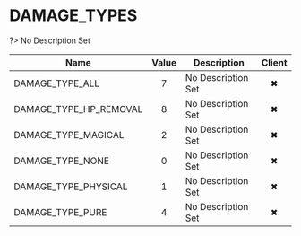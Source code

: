 # DAMAGE_TYPES
?> No Description Set

Name|Value|Description|Client
--|:--:|--|:--:
DAMAGE_TYPE_ALL|7|No Description Set|✖
DAMAGE_TYPE_HP_REMOVAL|8|No Description Set|✖
DAMAGE_TYPE_MAGICAL|2|No Description Set|✖
DAMAGE_TYPE_NONE|0|No Description Set|✖
DAMAGE_TYPE_PHYSICAL|1|No Description Set|✖
DAMAGE_TYPE_PURE|4|No Description Set|✖
